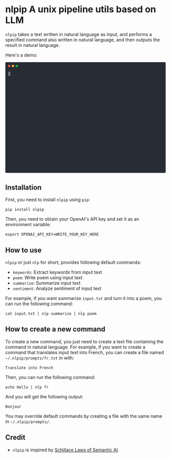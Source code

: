 # nlpip A unix pipeline utils based on LLM

`nlpip` takes a text written in natural language as input, and performs a
specified command also written in natural language, and then outputs the result
in natural language.

Here's a demo:

<img width="600" src="nlpip.svg" alt="screen recording">

## Installation

First, you need to install `nlpip` using `pip`:

    pip install nlpip

Then, you need to obtain your OpenAI's API key and set it as an environment
variable:

    export OPENAI_API_KEY=WRITE_YOUR_KEY_HERE

## How to use

`nlpip` or just `nlp` for short, provides following default commands:

- `keywords`: Extract keywords from input text
- `poem`: Write poem using input text
- `summarize`: Summarize input text
- `sentiment`: Analyze sentiment of input text

For example, if you want summarize `input.txt` and turn it into a poem, you can
run the following command:

    cat input.txt | nlp summarize | nlp poem

## How to create a new command

To create a new command, you just need to create a text file containing the
command in natural language. For example, if you want to create a command that
translates input text into French, you can create a file named
`~/.nlpip/prompts/fr.txt` in with:

    Translate into French

Then, you can run the following command:

    echo Hello | nlp fr

And you will get the following output:

    Bonjour

You may override default commands by creating a file with the same name in
`~/.nlpip/prompts/`.

## Credit

- `nlpip` is inspired by
  [Schillace Laws of Semantic AI](https://learn.microsoft.com/en-us/semantic-kernel/howto/schillacelaws).
